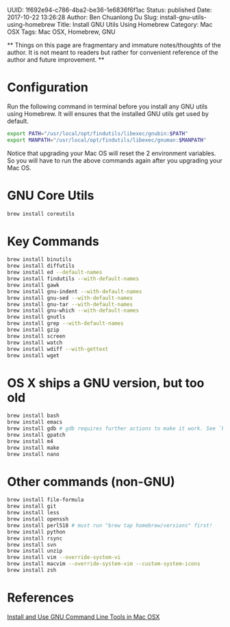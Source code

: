 UUID: 1f692e94-c786-4ba2-be36-1e6836f6f1ac
Status: published
Date: 2017-10-22 13:26:28
Author: Ben Chuanlong Du
Slug: install-gnu-utils-using-homebrew
Title: Install GNU Utils Using Homebrew
Category: Mac OSX
Tags: Mac OSX, Homebrew, GNU

**
Things on this page are
fragmentary and immature notes/thoughts of the author.
It is not meant to readers
but rather for convenient reference of the author and future improvement.
**

# Configuration
Run the following command in terminal before you install any GNU utils using Homebrew.
It will ensures that the installed GNU utils get used by default.
```bash
export PATH="/usr/local/opt/findutils/libexec/gnubin:$PATH"
export MANPATH="/usr/local/opt/findutils/libexec/gnuman:$MANPATH"
```
Notice that upgrading your Mac OS will reset the 2 environment variables.
So you will have to run the above commands again after you upgrading your Mac OS.

# GNU Core Utils
```bash
brew install coreutils
```

# Key Commands
```bash
brew install binutils
brew install diffutils
brew install ed --default-names
brew install findutils --with-default-names
brew install gawk
brew install gnu-indent --with-default-names
brew install gnu-sed --with-default-names
brew install gnu-tar --with-default-names
brew install gnu-which --with-default-names
brew install gnutls
brew install grep --with-default-names
brew install gzip
brew install screen
brew install watch
brew install wdiff --with-gettext
brew install wget
```

# OS X ships a GNU version, but too old

```bash
brew install bash
brew install emacs
brew install gdb # gdb requires further actions to make it work. See `brew info gdb`.
brew install gpatch
brew install m4
brew install make
brew install nano
```

# Other commands (non-GNU)
```bash
brew install file-formula
brew install git
brew install less
brew install openssh
brew install perl518 # must run "brew tap homebrew/versions" first!
brew install python
brew install rsync
brew install svn
brew install unzip
brew install vim --override-system-vi
brew install macvim --override-system-vim --custom-system-icons
brew install zsh
```

# References

[Install and Use GNU Command Line Tools in Mac OSX](https://www.topbug.net/blog/2013/04/14/install-and-use-gnu-command-line-tools-in-mac-os-x/)

